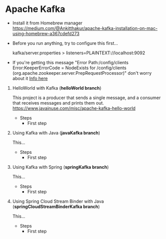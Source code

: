 # Apache Kafka

- Install it from Homebrew manager https://medium.com/@Ankitthakur/apache-kafka-installation-on-mac-using-homebrew-a367cdefd273

- Before you run anything, try to configure this first...

  kafka/server.properties > listeners=PLAINTEXT://localhost:9092
  
- If you're getting this message "Error Path:/config/clients Error:KeeperErrorCode = NodeExists for /config/clients (org.apache.zookeeper.server.PrepRequestProcessor)" don't worry about it [Info here](https://stackoverflow.com/questions/43559328/got-user-level-keeperexception-when-processing)
  
1. HelloWorld with Kafka (**helloWorld branch**)
   
   This project is a producer that sends a single message, and a consumer that receives messages and prints them out.
   https://www.javainuse.com/misc/apache-kafka-hello-world
  
    - Steps
      - First step
      
2. Using Kafka with Java (**javaKafka branch**)

    This...
    
    - Steps
      - First step
      
3. Using Kafka with Spring (**springKafka branch**)

    This...
    
    - Steps
      - First step

4. Using Spring Cloud Stream Binder with Java (**springCloudStreamBinderKafka branch**)

    This...
    
    - Steps
      - First step  
